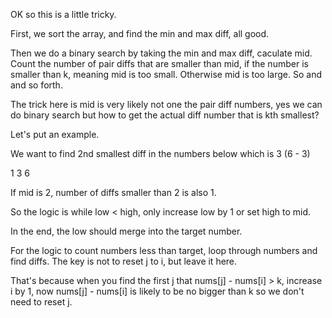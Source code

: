 OK so this is a little tricky.

First, we sort the array, and find the min and max diff, all good.

Then we do a binary search by taking the min and max diff, caculate mid.
Count the number of pair diffs that are smaller than mid, if the number is smaller than k, meaning mid is too small.
Otherwise mid is too large. So and and so forth.

The trick here is mid is very likely not one the pair diff numbers, yes we can do binary search but how to get the actual diff number that is kth smallest?

Let's put an example.

We want to find 2nd smallest diff in the numbers below which is 3 (6 - 3)

1 3 6

If mid is 2, number of diffs smaller than 2 is also 1.

So the logic is while low < high, only increase low by 1 or set high to mid.

In the end, the low should merge into the target number.

For the logic to count numbers less than target, loop through numbers and find diffs. The key is not to reset j to i, but leave it here.

That's because when you find the first j that nums[j] - nums[i] > k, increase i by 1, now nums[j] - nums[i] is likely to be no bigger than k so we don't need to reset j.
